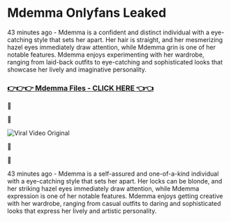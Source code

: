 # Mdemma Onlyfans Leaked

<p>43 minutes ago - Mdemma is a confident and distinct individual with a eye-catching style that sets her apart. Her hair is straight, and her mesmerizing hazel eyes immediately draw attention, while Mdemma grin is one of her notable features. Mdemma enjoys experimenting with her wardrobe, ranging from laid-back outfits to eye-catching and sophisticated looks that showcase her lively and imaginative personality.</p><p>
<h3><a href="https://fansleaks.com-getfree.pro/mdemma" rel="nofollow">👉👉👉 Mdemma Files - CLICK HERE 👈👈</a></h3>
<p>🔻</p>
<p>🔻</p> <p>
<a href="https://fansleaks.com-getfree.pro/mdemma" rel="nofollow"><img src="https://i.imgur.com/0ZbtXZ5.gif" alt="Viral Video Original" style="max-width: 100%; display: inline-block;" data-target="animated-image.originalImage"></a>
<p>🔻</p>
<p>🔻</p> <p>43 minutes ago - Mdemma is a self-assured and one-of-a-kind individual with a eye-catching style that sets her apart. Her locks can be blonde, and her striking hazel eyes immediately draw attention, while Mdemma expression is one of her notable features. Mdemma enjoys getting creative with her wardrobe, ranging from casual outfits to daring and sophisticated looks that express her lively and artistic personality.</p>